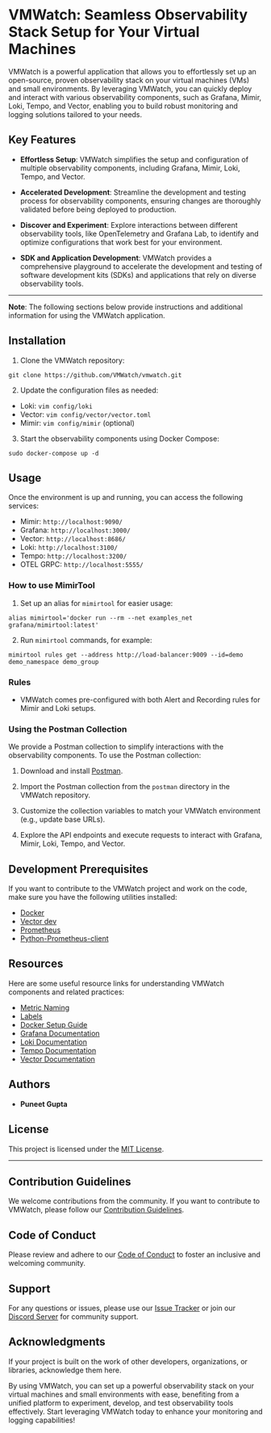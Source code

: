 # VMWatch: Seamless Observability Stack Setup for Your Virtual Machines

VMWatch is a powerful application that allows you to effortlessly set up an open-source, proven observability stack on your virtual machines (VMs) and small environments. By leveraging VMWatch, you can quickly deploy and interact with various observability components, such as Grafana, Mimir, Loki, Tempo, and Vector, enabling you to build robust monitoring and logging solutions tailored to your needs.

## Key Features

- **Effortless Setup**: VMWatch simplifies the setup and configuration of multiple observability components, including Grafana, Mimir, Loki, Tempo, and Vector.

- **Accelerated Development**: Streamline the development and testing process for observability components, ensuring changes are thoroughly validated before being deployed to production.

- **Discover and Experiment**: Explore interactions between different observability tools, like OpenTelemetry and Grafana Lab, to identify and optimize configurations that work best for your environment.

- **SDK and Application Development**: VMWatch provides a comprehensive playground to accelerate the development and testing of software development kits (SDKs) and applications that rely on diverse observability tools.

---
**Note**: The following sections below provide instructions and additional information for using the VMWatch application.

## Installation

1. Clone the VMWatch repository:

`git clone https://github.com/VMWatch/vmwatch.git`

2. Update the configuration files as needed:
- Loki: `vim config/loki`
- Vector: `vim config/vector/vector.toml`
- Mimir: `vim config/mimir` (optional)

3. Start the observability components using Docker Compose:

`sudo docker-compose up -d`

## Usage

Once the environment is up and running, you can access the following services:

- Mimir: `http://localhost:9090/`
- Grafana: `http://localhost:3000/`
- Vector: `http://localhost:8686/`
- Loki: `http://localhost:3100/`
- Tempo: `http://localhost:3200/`
- OTEL GRPC: `http://localhost:5555/`

### How to use MimirTool

1. Set up an alias for `mimirtool` for easier usage:

`alias mimirtool='docker run --rm --net examples_net grafana/mimirtool:latest'`

2. Run `mimirtool` commands, for example:

`mimirtool rules get --address http://load-balancer:9009 --id=demo demo_namespace demo_group`

### Rules

- VMWatch comes pre-configured with both Alert and Recording rules for Mimir and Loki setups.

### Using the Postman Collection

We provide a Postman collection to simplify interactions with the observability components. To use the Postman collection:

1. Download and install [Postman](https://www.postman.com/downloads/).

2. Import the Postman collection from the `postman` directory in the VMWatch repository.

3. Customize the collection variables to match your VMWatch environment (e.g., update base URLs).

4. Explore the API endpoints and execute requests to interact with Grafana, Mimir, Loki, Tempo, and Vector.

## Development Prerequisites

If you want to contribute to the VMWatch project and work on the code, make sure you have the following utilities installed:

- [Docker](https://docs.docker.com/)
- [Vector dev](https://vector.dev/docs/)
- [Prometheus](https://prometheus.io/docs/introduction/overview/)
- [Python-Prometheus-client](https://github.com/prometheus/client_python)

## Resources

Here are some useful resource links for understanding VMWatch components and related practices:

- [Metric Naming](https://prometheus.io/docs/practices/naming/)
- [Labels](https://prometheus.io/docs/practices/instrumentation/#use-labels)
- [Docker Setup Guide](https://thepylot.dev/setup-grafana-with-prometheus-for-python-projects-docker-included/)
- [Grafana Documentation](https://docs.grafana.com/)
- [Loki Documentation](https://grafana.com/docs/loki/latest/)
- [Tempo Documentation](https://grafana.com/docs/tempo/latest/)
- [Vector Documentation](https://vector.dev/docs/)

## Authors

- **Puneet Gupta**

## License

This project is licensed under the [MIT License](LICENSE).

---

## Contribution Guidelines

We welcome contributions from the community. If you want to contribute to VMWatch, please follow our [Contribution Guidelines](CONTRIBUTING.md).

## Code of Conduct

Please review and adhere to our [Code of Conduct](CODE_OF_CONDUCT.md) to foster an inclusive and welcoming community.

## Support

For any questions or issues, please use our [Issue Tracker](https://github.com/VMWatch/vmwatch/issues) or join our [Discord Server](https://discord.gg/vmwatch) for community support.

## Acknowledgments

If your project is built on the work of other developers, organizations, or libraries, acknowledge them here.

By using VMWatch, you can set up a powerful observability stack on your virtual machines and small environments with ease, benefiting from a unified platform to experiment, develop, and test observability tools effectively. Start leveraging VMWatch today to enhance your monitoring and logging capabilities!
